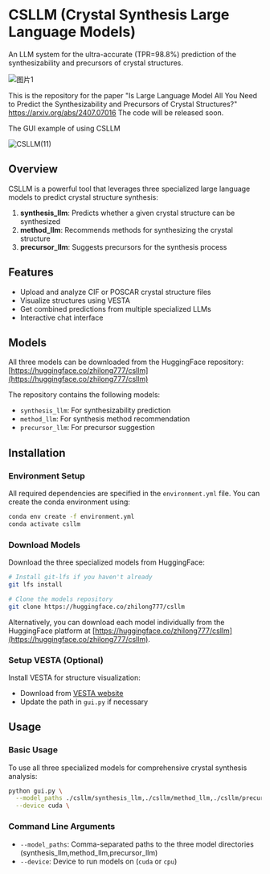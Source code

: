 
# CSLLM (Crystal Synthesis Large Language Models)
An LLM system for the ultra-accurate (TPR=98.8%) prediction of the synthesizability and precursors of crystal structures.

![图片1](https://github.com/user-attachments/assets/eaa81aab-afff-4c00-a677-3ad433f9955f)

This is the repository for the paper "Is Large Language Model All You Need to Predict the Synthesizability and Precursors of Crystal Structures?"
https://arxiv.org/abs/2407.07016
The code will be released soon.

The GUI example of using CSLLM

![CSLLM(11)](https://github.com/user-attachments/assets/43d0aca7-c16e-406e-bd64-51fff5efd9e8)


## Overview

CSLLM is a powerful tool that leverages three specialized large language models to predict crystal structure synthesis:

1. **synthesis_llm**: Predicts whether a given crystal structure can be synthesized
2. **method_llm**: Recommends methods for synthesizing the crystal structure
3. **precursor_llm**: Suggests precursors for the synthesis process

## Features

- Upload and analyze CIF or POSCAR crystal structure files
- Visualize structures using VESTA
- Get combined predictions from multiple specialized LLMs
- Interactive chat interface

## Models

All three models can be downloaded from the HuggingFace repository:
[https://huggingface.co/zhilong777/csllm](https://huggingface.co/zhilong777/csllm)

The repository contains the following models:
- `synthesis_llm`: For synthesizability prediction
- `method_llm`: For synthesis method recommendation
- `precursor_llm`: For precursor suggestion

## Installation

### Environment Setup

All required dependencies are specified in the `environment.yml` file. You can create the conda environment using:

```bash
conda env create -f environment.yml
conda activate csllm
```

### Download Models

Download the three specialized models from HuggingFace:

```bash
# Install git-lfs if you haven't already
git lfs install

# Clone the models repository
git clone https://huggingface.co/zhilong777/csllm
```

Alternatively, you can download each model individually from the HuggingFace platform at [https://huggingface.co/zhilong777/csllm](https://huggingface.co/zhilong777/csllm).

### Setup VESTA (Optional)

Install VESTA for structure visualization:
- Download from [VESTA website](https://jp-minerals.org/vesta/en/)
- Update the path in `gui.py` if necessary

## Usage

### Basic Usage

To use all three specialized models for comprehensive crystal synthesis analysis:

```bash
python gui.py \
  --model_paths ./csllm/synthesis_llm,./csllm/method_llm,./csllm/precursor_llm \
  --device cuda \
```

### Command Line Arguments

- `--model_paths`: Comma-separated paths to the three model directories (synthesis_llm,method_llm,precursor_llm)
- `--device`: Device to run models on (`cuda` or `cpu`)


